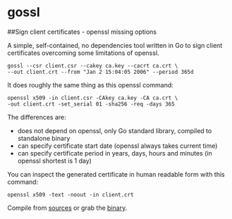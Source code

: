 # gossl

##Sign client certificates - openssl missing options

A simple, self-contained, no dependencies tool written in Go to sign client certificates overcoming some limitations of openssl.

    gossl --csr client.csr --cakey ca.key --cacrt ca.crt \
    --out client.crt --from "Jan 2 15:04:05 2006" --period 365d


It does roughly the same thing as this openssl command:

    openssl x509 -in client.csr -CAkey ca.key -CA ca.crt \
    -out client.crt -set_serial 01 -sha256 -req -days 365 

The differences are:
- does not depend on openssl, only Go standard library, compiled to standalone binary
- can specify certificate start date (openssl always takes current time)
- can specify certificate period in years, days, hours and minutes (in openssl shortest is 1 day)

You can inspect the generated certificate in human readable form with this command:

    openssl x509 -text -noout -in client.crt

Compile from [sources](https://github.com/securitykiss-com/gossl/releases) or grab the [binary](https://github.com/securitykiss-com/gossl/releases).


